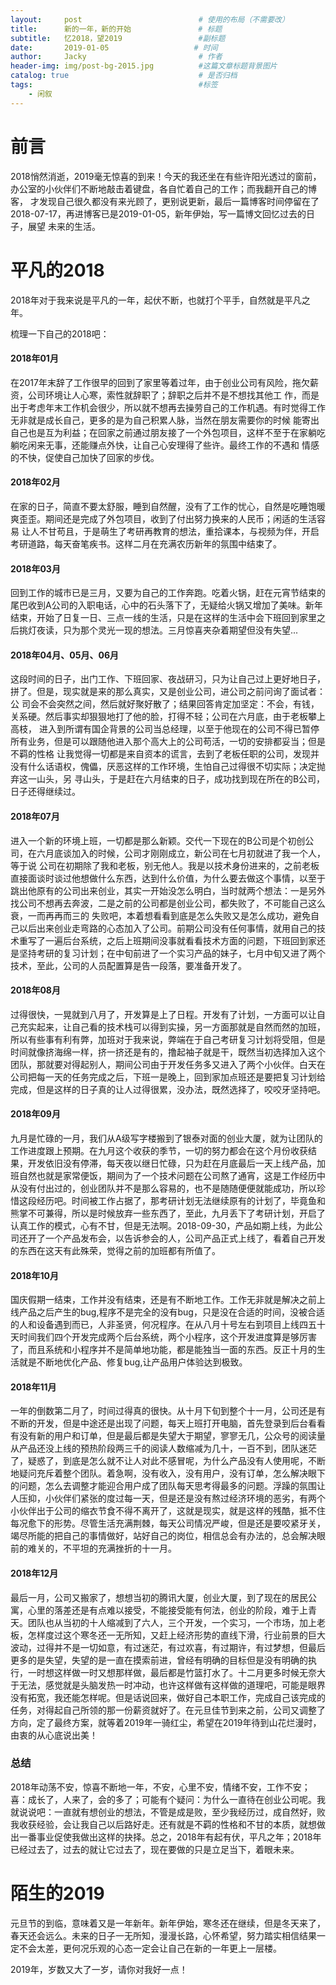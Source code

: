 ```yaml
---
layout:     post                          # 使用的布局（不需要改）
title:      新的一年，新的开始               # 标题 
subtitle:   忆2018，望2019                 #副标题
date:       2019-01-05                   # 时间
author:     Jacky                         # 作者
header-img: img/post-bg-2015.jpg          #这篇文章标题背景图片
catalog: true                             # 是否归档
tags:                                     #标签
    - 闲叙
---
```


# 前言

2018悄然消逝，2019毫无惊喜的到来！今天的我还坐在有些许阳光透过的窗前，办公室的小伙伴们不断地敲击着键盘，各自忙着自己的工作；而我翻开自己的博客，
才发现自己很久都没有来光顾了，更别说更新，最后一篇博客时间停留在了2018-07-17，再进博客已是2019-01-05，新年伊始，写一篇博文回忆过去的日子，展望
未来的生活。

# 平凡的2018

2018年对于我来说是平凡的一年，起伏不断，也就打个平手，自然就是平凡之年。

梳理一下自己的2018吧：

#### 2018年01月

在2017年末辞了工作很早的回到了家里等着过年，由于创业公司有风险，拖欠薪资，公司环境让人心寒，索性就辞职了；辞职之后并不是不想找其他工
作，而是出于考虑年末工作机会很少，所以就不想再去操劳自己的工作机遇。有时觉得工作无非就是成长自己，更多的是为自己积累人脉，当然在朋友需要你的时候
能寄出自己也是互为利益；在回家之前通过朋友接了一个外包项目，这样不至于在家躺吃躺吃闲来无事，还能赚点外快，让自己心安理得了些许。最终工作的不遇和
情感的不快，促使自己加快了回家的步伐。

#### 2018年02月

在家的日子，简直不要太舒服，睡到自然醒，没有了工作的忧心，自然是吃睡饱暖爽歪歪。期间还是完成了外包项目，收到了付出努力换来的人民币；闲适的生活容易
让人不甘苟且，于是萌生了考研再教育的想法，重拾课本，与视频为伴，开启考研道路，每天奋笔疾书。这样二月在充满农历新年的氛围中结束了。

#### 2018年03月

回到工作的城市已是三月，又要为自己的工作奔跑。吃着火锅，赶在元宵节结束的尾巴收到A公司的入职电话，心中的石头落下了，无疑给火锅又增加了美味。新年
结束，开始了日复一日、三点一线的生活，只是在这样的生活中会下班回到家里之后挑灯夜读，只为那个灵光一现的想法。三月惊喜夹杂着期望但没有失望...

#### 2018年04月、05月、06月

这段时间的日子，出门工作、下班回家、夜战研习，只为让自己过上更好地日子，拼了。但是，现实就是来的那么真实，又是创业公司，进公司之前问询了面试者：公
司会不会突然之间，然后就好聚好散了；结果回答肯定加坚定：不会，有钱，关系硬。然后事实却狠狠地打了他的脸，打得不轻；公司在六月底，由于老板攀上高枝，
进入到所谓有国企背景的公司当总经理，以至于他现在的公司不得已暂停所有业务，但是可以跟随他进入那个高大上的公司苟活，一切的安排都妥当；但是不羁的性格
让我觉得一切都是来自资本的谎言，去到了老板任职的公司，发现并没有什么话语权，傀儡，厌恶这样的工作环境，生怕自己过得很不切实际；决定抛弃这一山头，另
寻山头，于是赶在六月结束的日子，成功找到现在所在的B公司，日子还得继续过。

#### 2018年07月

进入一个新的环境上班，一切都是那么新颖。交代一下现在的B公司是个初创公司，在六月底谈加入的时候，公司才刚刚成立，新公司在七月初就进了我一个人，等于说
公司在初期除了我和老板，别无他人。我是以技术身份进来的，之前老板直接面谈时谈过他想做什么东西，达到什么价值，为什么要去做这个事情，以至于跳出他原有的公司出来创业，其实一开始没怎么明白，当时就两个想法：一是另外找公司不想再去奔波，二是之前的公司都是创业公司，都失败了，不可能自己这么衰，一而再再而三的
失败吧，本着想看看到底是怎么失败又是怎么成功，避免自己以后出来创业走弯路的心态加入了公司。前期公司没有任何事情，就用自己的技术重写了一遍后台系统，之后上班期间没事就看看技术方面的问题，下班回到家还是坚持考研的复习计划；在中旬前进了一个实习产品的妹子，七月中旬又进了两个技术，至此，公司的人员配置算是告一段落，要准备开发了。

#### 2018年08月

过得很快，一晃就到八月了，开发算是上了日程。开发有了计划，一方面可以让自己充实起来，让自己看的技术栈可以得到实操，另一方面那就是自然而然的加班，所以有些事有利有弊，加班对于我来说，弊端在于自己考研复习计划将受阻，但是时间就像挤海绵一样，挤一挤还是有的，撸起袖子就是干，既然当初选择加入这个团队，那就要对得起别人，期间公司由于开发任务多又进入了两个小伙伴。白天在公司把每一天的任务完成之后，下班一是晚上，回到家加点班还是要把复习计划给完成，但是这样的日子真的让人过得很累，没办法，既然选择了，咬咬牙坚持吧。

#### 2018年09月

九月是忙碌的一月，我们从A级写字楼搬到了银泰对面的创业大厦，就为让团队的工作进度跟上预期。在九月这个收获的季节，一切的努力都会在这个月份收获结果，开发依旧没有停滞，每天夜以继日忙碌，只为赶在月底最后一天上线产品，加班自然也就是家常便饭，期间为了一个技术问题在公司熬了通宵，这是工作经历中从没有付出过的，创业团队并不是那么容易的，也不是随随便便就能成功，所以珍惜这段经历吧。时间被工作占据了，那考研计划无法继续原有的计划了，毕竟鱼和熊掌不可兼得，所以是时候放弃一些东西了，至此，九月丢下了考研计划，开启了认真工作的模式，心有不甘，但是无法啊。2018-09-30，产品如期上线，为此公司还开了一个产品发布会，以告诉参会的人，公司产品正式上线了，看着自己开发的东西在这天有此殊荣，觉得之前的加班都有所值了。

#### 2018年10月

国庆假期一结束，工作并没有结束，还是有不断地工作。工作无非就是解决之前上线产品之后产生的bug,程序不是完全的没有bug，只是没在合适的时间，没被合适的人和设备遇到而已，人非圣贤，何况程序。在从八月十号左右到项目上线四五十天时间我们四个开发完成两个后台系统，两个小程序，这个开发进度算是够厉害了，而且系统和小程序并不是简单地功能，都是能独当一面的东西。反正十月的生活就是不断地优化产品、修复bug,让产品用户体验达到极致。

#### 2018年11月

一年的倒数第二月了，时间过得真的很快。从十月下旬到整个十一月，公司还是有不断的开发，但是中途还是出现了问题，每天上班打开电脑，首先登录到后台看看有没有新的用户和订单，但是最后都是失望大于期望，寥寥无几，公众号的阅读量从产品还没上线的预热阶段两三千的阅读人数缩减为几十，一百不到，团队迷茫了，疑惑了，到底是怎么就不让人对此不感冒呢，为什么产品没有人使用呢，不断地疑问充斥着整个团队。着急啊，没有收入，没有用户，没有订单，怎么解决眼下的问题，怎么去调整才能迎合用户成了团队每天思考得最多的问题。浮躁的氛围让人压抑，小伙伴们紧张的度过每一天，但是还是没有熬过经济环境的恶劣，有两个小伙伴出于公司的缩衣节食不得不离开了，这就是现实，就是这样的残酷，抵不住每况愈下的形势。尽管生活充满荆棘，每天公司情况严峻，但是还是要咬紧牙关，竭尽所能的把自己的事情做好，站好自己的岗位，相信总会有办法的，总会解决眼前的难关的，不平坦的充满挫折的十一月。

#### 2018年12月

最后一月，公司又搬家了，想想当初的腾讯大厦，创业大厦，到了现在的居民公寓，心里的落差还是有点难以接受，不能接受能有何法，创业的阶段，难于上青天。团队也从当初的十人缩减到了六人，三个开发，一个实习，一个市场，加上老板，怎样度过这个寒冬还一无所知，又赶上经济形势的直线下滑，行业前景的巨大波动，过得并不是一切如意，有过迷茫，有过欢喜，有过期许，有过梦想，但最后更多的是失望，失望的是一直在摸索前进，曾经有明确的目标但是没有明确的执行，一时想这样做一时又想那样做，最后都是竹篮打水了。十二月更多时候无奈大于无法，感觉就是头脑发热一时冲动，也许这样做有这样做的道理吧，可能是眼界没有拓宽，我还能怎样呢。但是话说回来，做好自己本职工作，完成自己该完成的任务，对得起自己所领的那一份薪资就好了。在元旦佳节到来之前，公司又调整了方向，定了最终方案，就等着2019年一骑红尘，希望在2019年待到山花烂漫时，由衷的从心底说出美！


### 总结

2018年动荡不安，惊喜不断地一年，不安，心里不安，情绪不安，工作不安；喜：成长了，人来了，会的多了；可能有个疑问：为什么一直待在创业公司呢。我就说说吧：一直就有想创业的想法，不管是成是败，至少我经历过，成自然好，败我收获经验，会让我自己以后路好走。还有就是不羁的性格和不甘的本质，就想做出一番事业促使我做出这样的抉择。总之，2018年有起有伏，平凡之年；2018年已经过去了，过去的就让它过去了，现在要做的只是立足当下，着眼未来。

# 陌生的2019

元旦节的到临，意味着又是一年新年。新年伊始，寒冬还在继续，但是冬天来了，春天还会远么。未来的日子一无所知，漫漫长路，心怀希望，努力踏实相信结果一定不会太差，更何况乐观的心态一定会让自己在新的一年更上一层楼。

2019年，岁数又大了一岁，请你对我好一点！



